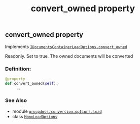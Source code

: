 ﻿---
title: convert_owned property
second_title: GroupDocs.Conversion for Python via .NET API References
description: 
type: docs
weight: 50
url: /python-net/groupdocs.conversion.options.load/mboxloadoptions/convert_owned/
is_root: false
---

## convert_owned property


Implements [`IDocumentsContainerLoadOptions.convert_owned`](/conversion/python-net/groupdocs.conversion.contracts/idocumentscontainerloadoptions#convert_owned)

Readonly. Set to true. The owned documents will be converted
### Definition:
```python
@property
def convert_owned(self):
    ...
```

### See Also
* module [`groupdocs.conversion.options.load`](../../)
* class [`MboxLoadOptions`](/conversion/python-net/groupdocs.conversion.options.load/mboxloadoptions)
